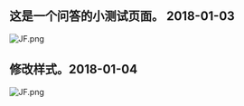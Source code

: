 ## 这是一个问答的小测试页面。 2018-01-03
![JF.png](https://screenshots.firefoxusercontent.com/images/eca8994d-72a3-418c-b6ea-060637e2ee73.png)
## 修改样式。2018-01-04
![JF.png](https://screenshots.firefoxusercontent.com/images/eca8994d-72a3-418c-b6ea-060637e2ee73.png)
